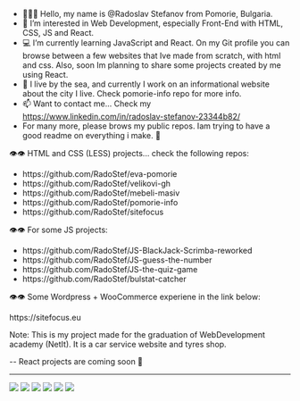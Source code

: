 - 🙂👋🏻 Hello, my name is @Radoslav Stefanov from Pomorie, Bulgaria.
- 💞️ I’m interested in Web Development, especially Front-End with HTML, CSS, JS and React. 
- 💻 I’m currently learning JavaScript and React. On my Git profile you can browse between a few websites that Ive made from scratch, with html and css. Also, soon Im planning to share some projects created by me using React.
- 🌊 I live by the sea, and currently I work on an informational website about the city I live. Check pomorie-info repo for more info.
- 📫 Want to contact me... Check my https://www.linkedin.com/in/radoslav-stefanov-23344b82/
- For many more, please brows my public repos. Iam trying to have a good readme on everything i make. 🙂
<p>👁👁 HTML and CSS (LESS) projects... check the following repos:</p>
 <ul>
  <li>https://github.com/RadoStef/eva-pomorie</li>
  <li>https://github.com/RadoStef/velikovi-gh</li>
  <li>https://github.com/RadoStef/mebeli-masiv</li>
  <li>https://github.com/RadoStef/pomorie-info</li>
  <li>https://github.com/RadoStef/sitefocus</li>
 </ul>
 <p> 👁👁 For some JS projects: </p>
 <ul>
  <li>https://github.com/RadoStef/JS-BlackJack-Scrimba-reworked</li>
  <li>https://github.com/RadoStef/JS-guess-the-number</li>
  <li>https://github.com/RadoStef/JS-the-quiz-game</li>
  <li>https://github.com/RadoStef/bulstat-catcher</li>
 </ul>
 <p> 👁👁 Some Wordpress + WooCommerce experiene in the link below:</p>
      https://sitefocus.eu
 <p>Note: This is my project made for the graduation of WebDevelopment academy (NetIt). It is a car service website and tyres shop.</p> 

 <p>  -- React projects are coming soon 🙂 </p>
<hr>
<div>
 <img src='https://sitefocus.eu/radoslav/html.png'>
 <img src='https://sitefocus.eu/radoslav/css.png'>
 <img src='https://sitefocus.eu/radoslav/less.png'>
 <img src='https://sitefocus.eu/radoslav/js.png'>
 <img src='https://sitefocus.eu/radoslav/react.png'>
 <img src='https://sitefocus.eu/radoslav/mui.png'>
</div>
